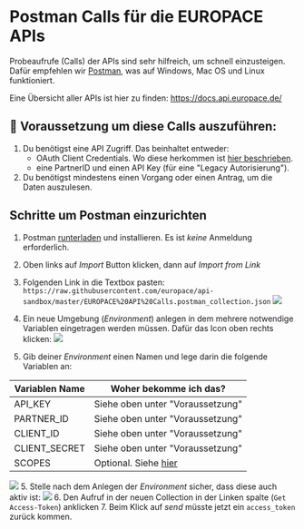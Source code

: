 # Postman Calls für die EUROPACE APIs

Probeaufrufe (Calls) der APIs sind sehr hilfreich, um schnell einzusteigen. Dafür empfehlen wir [Postman](https://www.getpostman.com/), was auf Windows, Mac OS und Linux funktioniert.

Eine Übersicht aller APIs ist hier zu finden: https://docs.api.europace.de/

## 📣 Voraussetzung um diese Calls auszuführen:

1. Du benötigst eine API Zugriff. Das beinhaltet entweder:
   * OAuth Client Credentials. Wo diese herkommen ist [hier beschrieben](https://europace2.zendesk.com/hc/de/articles/360012514780).
   * eine PartnerID und einen API Key (für eine "Legacy Autorisierung").
2. Du benötigst mindestens einen Vorgang oder einen Antrag, um die Daten auszulesen.

## Schritte um Postman einzurichten

1. Postman [runterladen](https://www.getpostman.com/) und installieren. Es ist *keine* Anmeldung erforderlich.
2. Oben links auf _Import_ Button klicken, dann auf _Import from Link_

3. Folgenden Link in die Textbox pasten: `https://raw.githubusercontent.com/europace/api-sandbox/master/EUROPACE%20API%20Calls.postman_collection.json`
![](https://raw.githubusercontent.com/europace/api-schnellstart/master/screen1.png)

4. Ein neue Umgebung (_Environment_) anlegen in dem mehrere notwendige Variablen eingetragen werden müssen. Dafür das Icon oben rechts klicken:
![](https://raw.githubusercontent.com/europace/api-schnellstart/master/screen3.png)
5. Gib deiner _Environment_ einen Namen und lege darin die folgende Variablen an:

| Variablen Name | Woher bekomme ich das? |
| -------------- | ---------------------- |
| API_KEY        | Siehe oben unter "Voraussetzung" |
| PARTNER_ID     | Siehe oben unter "Voraussetzung" |
| CLIENT_ID      | Siehe oben unter "Voraussetzung" |
| CLIENT_SECRET  | Siehe oben unter "Voraussetzung" |
| SCOPES         | Optional. Siehe [hier](https://github.com/europace/authorization-api/blob/master/docs/scopes.md) |

![](https://raw.githubusercontent.com/europace/api-schnellstart/master/screen4.png)
5. Stelle nach dem Anlegen der _Environment_ sicher, dass diese auch aktiv ist:
![](https://raw.githubusercontent.com/europace/api-schnellstart/master/screen5.png)
6. Den Aufruf in der neuen Collection in der Linken spalte (`Get Access-Token`) anklicken
7. Beim Klick auf _send_ müsste jetzt ein `access_token` zurück kommen.
